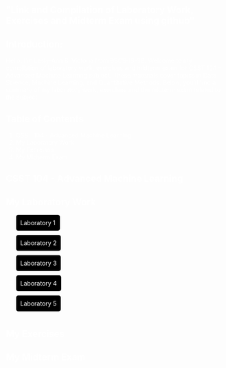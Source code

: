 <body style="background-image: url('https://developer-blogs.nvidia.com/wp-content/uploads/2023/06/deep-learning-visual.png'); background-size: cover; padding: 100px; color: white;">

<h2>"Link and Compilation of Laboratory Work, Exercises and Midterm Exam using github"</h2>

## Introduction:
Hello, I'm Lesly-Ann B. Victoria from BSCS-IS-3B. 
Welcome to my compilation of laboratory work, exercises and midterm exam for CSST 104 - Advanced Machine Learning subject. 
These materials cover topics in Data Science, Machine Learning, and Quantitative Methods. 
Below, you'll find a summary of my laboratory work, exercises and the midterm exam related to the subject.

## Table of Contents
1. <a style="color:white; text-decoration:none;" href="#CSST_104_-_Advanced_Machine_Learning">CSST 104 - Advanced Machine Learning</a>
2. <a style="color:white; text-decoration:none;" href="#My_Laboratory_Work">My Laboratory Work</a>
3. <a style="color:white; text-decoration:none;" href="#My_Exercises">My Exercises</a>
4. <a style="color:white; text-decoration:none;" href="#My_Midterm_Exam">My Midterm Exam</a>

## CSST 104 - Advanced Machine Learning

## My Laboratory Work
1. <a style="color:white; background-color:black; padding: 10px; border-radius: 5px; text-decoration:none; display: inline-block; margin-bottom: 10px;" href="https://github.com/LeslyVictoria2/CSST-104---ADVANCED-MACHINE-LEARNING/blob/main/3B_VICTORIA_LAB1.ipynb">Laboratory 1</a>
2. <a style="color:white; background-color:black; padding: 10px; border-radius: 5px; text-decoration:none; display: inline-block; margin-bottom: 10px;" href="https://github.com/LeslyVictoria2/CSST-104---ADVANCED-MACHINE-LEARNING/blob/main/3B_VICTORIA_LAB2.ipynb">Laboratory 2</a>
3. <a style="color:white; background-color:black; padding: 10px; border-radius: 5px; text-decoration:none; display: inline-block; margin-bottom: 10px;" href="https://github.com/LeslyVictoria2/CSST-104---ADVANCED-MACHINE-LEARNING/blob/main/3B_VICTORIA_LAB3.ipynb">Laboratory 3</a>
4. <a style="color:white; background-color:black; padding: 10px; border-radius: 5px; text-decoration:none; display: inline-block; margin-bottom: 10px;" href="https://github.com/LeslyVictoria2/CSST-104---ADVANCED-MACHINE-LEARNING/blob/main/3B_VICTORIA_LAB4.ipynb">Laboratory 4</a>
5. <a style="color:white; background-color:black; padding: 10px; border-radius: 5px; text-decoration:none; display: inline-block; margin-bottom: 10px;" href="https://github.com/LeslyVictoria2/CSST-104---ADVANCED-MACHINE-LEARNING/blob/main/3B_VICTORIA_LAB5.ipynb">Laboratory 5</a>

## My Exercises
## My Midterm Exam

</body>
